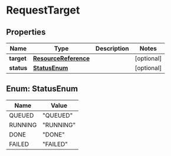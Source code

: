 

# RequestTarget

## Properties

| Name | Type | Description | Notes |
| ------------ | ------------- | ------------- | ------------- |
| **target** | [**ResourceReference**](ResourceReference.md) |  |  [optional] |
| **status** | [**StatusEnum**](#StatusEnum) |  |  [optional] |



## Enum: StatusEnum

| Name | Value |
| ---- | -----
| QUEUED | &quot;QUEUED&quot; |
| RUNNING | &quot;RUNNING&quot; |
| DONE | &quot;DONE&quot; |
| FAILED | &quot;FAILED&quot; |


